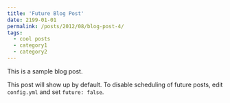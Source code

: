 ```yaml
---
title: 'Future Blog Post'
date: 2199-01-01
permalink: /posts/2012/08/blog-post-4/
tags:
  - cool posts
  - category1
  - category2
---
```


This is a sample blog post. 

This post will show up by default. To disable scheduling of future posts, edit `config.yml` and set `future: false`. 
